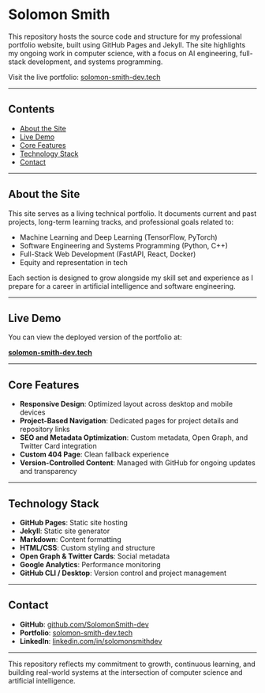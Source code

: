 # Solomon Smith

This repository hosts the source code and structure for my professional portfolio website, built using GitHub Pages and Jekyll. The site highlights my ongoing work in computer science, with a focus on AI engineering, full-stack development, and systems programming.

Visit the live portfolio: [solomon-smith-dev.tech](https://solomon-smith-dev.tech)

---

## Contents

- [About the Site](#about-the-site)
- [Live Demo](#live-demo)
- [Core Features](#core-features)
- [Technology Stack](#technology-stack)
- [Contact](#contact)

---

## About the Site

This site serves as a living technical portfolio. It documents current and past projects, long-term learning tracks, and professional goals related to:

- Machine Learning and Deep Learning (TensorFlow, PyTorch)
- Software Engineering and Systems Programming (Python, C++)
- Full-Stack Web Development (FastAPI, React, Docker)
- Equity and representation in tech

Each section is designed to grow alongside my skill set and experience as I prepare for a career in artificial intelligence and software engineering.

---

## Live Demo

You can view the deployed version of the portfolio at:

**[solomon-smith-dev.tech](https://solomon-smith-dev.tech)**

---

## Core Features

- **Responsive Design**: Optimized layout across desktop and mobile devices
- **Project-Based Navigation**: Dedicated pages for project details and repository links
- **SEO and Metadata Optimization**: Custom metadata, Open Graph, and Twitter Card integration
- **Custom 404 Page**: Clean fallback experience
- **Version-Controlled Content**: Managed with GitHub for ongoing updates and transparency

---

## Technology Stack

- **GitHub Pages**: Static site hosting
- **Jekyll**: Static site generator
- **Markdown**: Content formatting
- **HTML/CSS**: Custom styling and structure
- **Open Graph & Twitter Cards**: Social metadata
- **Google Analytics**: Performance monitoring
- **GitHub CLI / Desktop**: Version control and project management

---

## Contact

- **GitHub**: [github.com/SolomonSmith-dev](https://github.com/SolomonSmith-dev)
- **Portfolio**: [solomon-smith-dev.tech](https://solomon-smith-dev.tech)
- **LinkedIn**: [linkedin.com/in/solomonsmithdev](https://www.linkedin.com/in/solomonsmithdev/)


---

This repository reflects my commitment to growth, continuous learning, and building real-world systems at the intersection of computer science and artificial intelligence.
